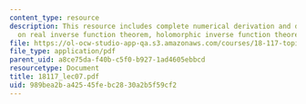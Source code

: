 ```yaml
---
content_type: resource
description: This resource includes complete numerical derivation and description
  on real inverse function theorem, holomorphic inverse function theorem, and manifolds.
file: https://ol-ocw-studio-app-qa.s3.amazonaws.com/courses/18-117-topics-in-several-complex-variables-spring-2005/989bea2ba42545febc2830a2b5f59cf2_18117_lec07.pdf
file_type: application/pdf
parent_uid: a8ce75da-f40b-c5f0-b927-1ad4605ebbcd
resourcetype: Document
title: 18117_lec07.pdf
uid: 989bea2b-a425-45fe-bc28-30a2b5f59cf2
---
```

